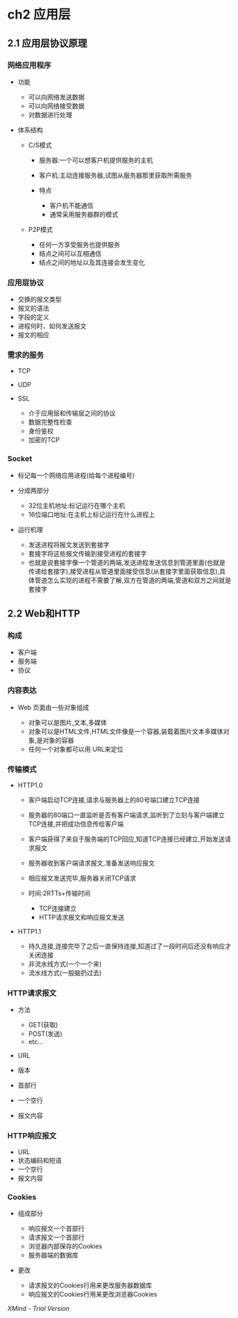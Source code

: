 # ch2 应用层

## 2.1 应用层协议原理

### 网络应用程序

- 功能

	- 可以向网络发送数据
	- 可以向网络接受数据
	- 对数据进行处理

- 体系结构

	- C/S模式

		- 服务器:一个可以想客户机提供服务的主机
		- 客户机:主动连接服务器,试图从服务器那里获取所需服务
		- 特点

			- 客户机不能通信
			- 通常采用服务器群的模式

	- P2P模式

		- 任何一方享受服务也提供服务
		- 结点之间可以互相通信
		- 结点之间的地址以及其连接会发生变化

### 应用层协议

- 交换的报文类型
- 报文的语法
- 字段的定义
- 进程何时、如何发送报文
- 报文的相应

### 需求的服务

- TCP
- UDP
- SSL

	- 介于应用层和传输层之间的协议
	- 数据完整性检查
	- 身份鉴权
	- 加密的TCP

### Socket

- 标记每一个网络应用进程(给每个进程编号)
- 分成两部分

	- 32位主机地址:标记运行在哪个主机
	- 16位端口地址:在主机上标记运行在什么进程上

- 运行机理

	- 发送进程将报文发送到套接字
	- 套接字将这些报文传输到接受进程的套接字
	- 也就是说套接字像一个管道的两端,发送进程发送信息到管道里面(也就是传递给套接字),接受进程从管道里面接受信息(从套接字里面获取信息),具体管道怎么实现的进程不需要了解,双方在管道的两端,管道和双方之间就是套接字

## 2.2 Web和HTTP

### 构成

- 客户端
- 服务端
- 协议

### 内容表达

- Web 页面由一些对象组成

	- 对象可以是图片,文本,多媒体
	- 对象可以是HTML文件,HTML文件像是一个容器,装载着图片文本多媒体对象,是对象的容器
	- 任何一个对象都可以用 URL来定位

### 传输模式

- HTTP1.0

	- 客户端启动TCP连接,请求与服务器上的80号端口建立TCP连接
	- 服务器的80端口一直监听是否有客户端请求,监听到了立刻与客户端建立TCP连接,并把成功信息传给客户端
	- 客户端获得了来自于服务端的TCP回应,知道TCP连接已经建立,开始发送请求报文
	- 服务器收到客户端请求报文,准备发送响应报文
	- 相应报文发送完毕,服务器关闭TCP请求
	- 时间:2RTTs+传输时间

		- TCP连接建立
		- HTTP请求报文和响应报文发送

- HTTP1.1

	- 持久连接,连接完毕了之后一直保持连接,知道过了一段时间后还没有响应才关闭连接
	- 非流水线方式(一个一个来)
	- 流水线方式(一股脑扔过去)

### HTTP请求报文

- 方法

	- GET(获取)
	- POST(发送)
	- etc...

- URL
- 版本
- 首部行
- 一个空行
- 报文内容

### HTTP响应报文

- URL
- 状态编码和短语
- 一个空行
- 报文内容

### Cookies

- 组成部分

	- 响应报文一个首部行
	- 请求报文一个首部行
	- 浏览器内部保存的Cookies
	- 服务器端的数据库

- 更改

	- 请求报文的Cookies行用来更改服务器数据库
	- 响应报文的Cookies行用来更改浏览器Cookies

*XMind - Trial Version*